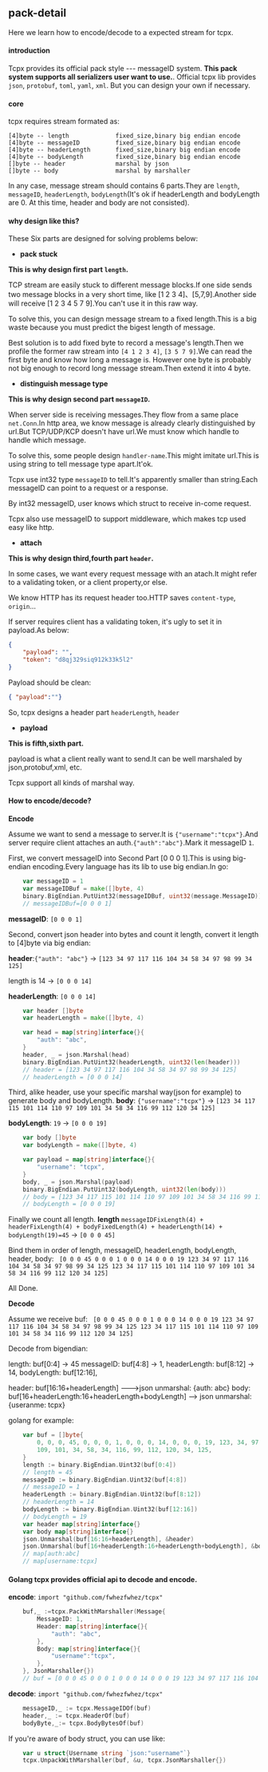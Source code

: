## pack-detail
Here we learn how to encode/decode to a expected stream for tcpx.

#### introduction
Tcpx provides its official pack style --- messageID system. **This pack system supports all serializers user want to use.**.
Official tcpx lib provides `json`, `protobuf`, `toml`, `yaml`, `xml`. But you can design your own if necessary.


#### core
tcpx requires stream formated as:

```text
[4]byte -- length             fixed_size,binary big endian encode
[4]byte -- messageID          fixed_size,binary big endian encode
[4]byte -- headerLength       fixed_size,binary big endian encode
[4]byte -- bodyLength         fixed_size,binary big endian encode
[]byte -- header              marshal by json
[]byte -- body                marshal by marshaller
```
In any case, message stream should contains 6 parts.They are `length`, `messageID`, `headerLength`, `bodyLength`(It's ok if headerLength and bodyLength are 0. At this time, header and body are not consisted).

#### why design like this?
These Six parts are designed for solving problems below:

- **pack stuck**

**This is why design first part `length`.**

TCP stream are easily stuck to different message blocks.If one side sends two message blocks in a very short time, like [1 2 3 4]、[5,7,9].Another side will receive [1 2 3 4 5 7 9].You can't use it in this raw way.

To solve this, you can design message stream to a fixed length.This is a big waste because you must predict the bigest length of message.

Best solution is to add fixed byte to record a message's length.Then we profile the former raw stream into `[4 1 2 3 4]`, `[3 5 7 9]`.We can read the first byte and know how long a message is. However one byte is probably not big enough to record long message stream.Then extend it into 4 byte.

- **distinguish message type**

**This is why design second part `messageID`.**

When server side is receiving messages.They flow from a same place `net.Conn`.In http area, we know message is already clearly distinguished by url.But TCP/UDP/KCP doesn't have url.We must know which handle to handle which message.

To solve this, some people design `handler-name`.This might imitate url.This is using string to tell message type apart.It'ok.

Tcpx use int32 type `messageID` to tell.It's apparently smaller than string.Each messageID can point to a request or a response.

By int32 messageID, user knows which struct to receive in-come request.

Tcpx also use messageID to support middleware, which makes tcp used easy like http.

- **attach**

**This is why design third,fourth part `header`.**

In some cases, we want every request message with an atach.It might refer to a validating token, or a client property,or else.

We know HTTP has its request header too.HTTP saves `content-type`, `origin`...

If server requires client has a validating token, it's ugly to set it in payload.As below:

```json
{
    "payload": "",
	"token": "d8qj329siq912k33k5l2"
}
```

Payload should be clean:

```json
{ "payload":""}
```

So, tcpx designs a header part `headerLength`, `header`

- **payload**

**This is fifth,sixth part.**

payload is what a client really want to send.It can be well marshaled by json,protobuf,xml, etc.

Tcpx support all kinds of marshal way.


#### How to encode/decode?

**Encode**

Assume we want to send a message to server.It is `{"username":"tcpx"}`.And server require client attaches an auth.`{"auth":"abc"}`.Mark it messageID `1`.

First, we convert messageID into Second Part [0 0 0 1].This is using big-endian encoding.Every language has its lib to use big endian.In go:

```go
    var messageID = 1
    var messageIDBuf = make([]byte, 4)
	binary.BigEndian.PutUint32(messageIDBuf, uint32(message.MessageID))
	// messageIDBuf=[0 0 0 1]
```
**messageID**: `[0 0 0 1]`

Second, convert json header into bytes and count it length, convert it length to [4]byte via big endian:

**header**:`{"auth": "abc"}` -> `[123 34 97 117 116 104 34 58 34 97 98 99 34 125]`

length is 14 -> `[0 0 0 14]`

**headerLength**: `[0 0 0 14]`

```go
	var header []byte
	var headerLength = make([]byte, 4)

	var head = map[string]interface{}{
		"auth": "abc",
	}
	header, _ = json.Marshal(head)
	binary.BigEndian.PutUint32(headerLength, uint32(len(header)))
	// header = [123 34 97 117 116 104 34 58 34 97 98 99 34 125]
	// headerLength = [0 0 0 14]
```

Third, alike header, use your specific marshal way(json for example) to generate body and bodyLength.
**body**: `{"username":"tcpx"}` -> `[123 34 117 115 101 114 110 97 109 101 34 58 34 116 99 112 120 34 125]`

**bodyLength**: `19` -> `[0 0 0 19]`

```go
	var body []byte
	var bodyLength = make([]byte, 4)

	var payload = map[string]interface{}{
		"username": "tcpx",
	}
	body, _ = json.Marshal(payload)
	binary.BigEndian.PutUint32(bodyLength, uint32(len(body)))
	// body = [123 34 117 115 101 114 110 97 109 101 34 58 34 116 99 112 120 34 125]
	// bodyLength = [0 0 0 19]
```

Finally we count all length.
**length** `messageIDFixLength(4) + headerFixLength(4) + bodyFixedLength(4) + headerLength(14) + bodyLength(19)=45` -> `[0 0 0 45]`

Bind them in order of length, messageID, headerLength, bodyLength, header, body:
`
[0 0 0 45 0 0 0 1 0 0 0 14 0 0 0 19 123 34 97 117 116 104 34 58 34 97 98 99 34 125 123 34 117 115 101 114 110 97 109 101 34 58 34 116 99 112 120 34 125]`

All Done.

**Decode**

Assume we receive buf:
`
[0 0 0 45 0 0 0 1 0 0 0 14 0 0 0 19 123 34 97 117 116 104 34 58 34 97 98 99 34 125 123 34 117 115 101 114 110 97 109 101 34 58 34 116 99 112 120 34 125]`

Decode from bigendian:

length: buf[0:4] -> 45
messageID: buf[4:8] -> 1,
headerLength: buf[8:12] -> 14,
bodyLength: buf[12:16],

header: buf[16:16+headerLength] --->json unmarshal: {auth: abc}
body: buf[16+headerLength:16+headerLength+bodyLength] --> json unmarshal: {useranme: tcpx}

golang for example:

```go
	var buf = []byte{
		0, 0, 0, 45, 0, 0, 0, 1, 0, 0, 0, 14, 0, 0, 0, 19, 123, 34, 97, 117, 116, 104, 34, 58, 34, 97, 98, 99, 34, 125, 123, 34, 117, 115, 101, 114, 110, 97,
		109, 101, 34, 58, 34, 116, 99, 112, 120, 34, 125,
	}
    length := binary.BigEndian.Uint32(buf[0:4])
	// length = 45
	messageID := binary.BigEndian.Uint32(buf[4:8])
	// messageID = 1
	headerLength := binary.BigEndian.Uint32(buf[8:12])
	// headerLength = 14
	bodyLength := binary.BigEndian.Uint32(buf[12:16])
	// bodyLength = 19
    var header map[string]interface{}
	var body map[string]interface{}
	json.Unmarshal(buf[16:16+headerLength], &header)
	json.Unmarshal(buf[16+headerLength:16+headerLength+bodyLength], &body)
	// map[auth:abc]
    // map[username:tcpx]
```

#### Golang tcpx provides official api to decode and encode.

**encode**:
`import "github.com/fwhezfwhez/tcpx"`
```go
    buf,_ :=tcpx.PackWithMarshaller(Message{
		MessageID: 1,
		Header: map[string]interface{}{
			"auth": "abc",
		},
		Body: map[string]interface{}{
			"username":"tcpx",
		},
	}, JsonMarshaller{})
	// buf = [0 0 0 45 0 0 0 1 0 0 0 14 0 0 0 19 123 34 97 117 116 104 34 58 34 97 98 99 34 125 123 34 117 115 101 114 110 97 109 101 34 58 34 116 99 112 120 34 125]
```

**decode**:
`import "github.com/fwhezfwhez/tcpx"`
```go
	messageID,_ := tcpx.MessageIDOf(buf)
    header,_ := tcpx.HeaderOf(buf)
	bodyByte,_:= tcpx.BodyBytesOf(buf)
```

If you're aware of body struct, you can use like:
```go
    var u struct{Username string `json:"username"`}
    tcpx.UnpackWithMarshaller(buf, &u, tcpx.JsonMarshaller{})
```

